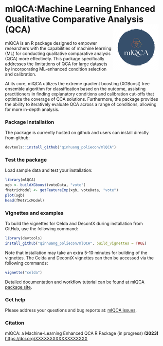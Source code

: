 # mlQCA:Machine Learning Enhanced Qualitative Comparative Analysis (QCA) <img src="man/figures/mlQCA_logo.png" align="right" width="150"/>



mlQCA is an R package designed to empower researchers with the capabilities of machine learning (ML) for conducting qualitative comparative analysis (QCA) more effectively. This package specifically addresses the limitations of QCA for large datasets by incorporating ML-enhanced condition selection and calibration.

At its core, mlQCA utilizes the extreme gradient boosting (XGBoost) tree ensemble algorithm for classification based on the outcome, assisting practitioners in finding explanatory conditions and calibration cut-offs that optimize the coverage of QCA solutions. Furthermore, the package provides the ability to iteratively evaluate QCA across a range of conditions, allowing for more in-depth analysis.

### Package Installation

The package is currently hosted on github and users can install directly from github:

``` r
devtools::install_github("qinhuang_poliecon/mlQCA")
```

### Test the package

Load sample data and test your installation:

``` r
library(mlQCA)
xgb <- buildXGboost(voteData, "vote")
fMetricModel <- getFeatureImp(xgb, voteData, "vote")
plot(xgb)
head(fMetricModel)
```

### Vignettes and examples

To build the vignettes for Celda and DecontX during installation from GitHub, use the following command:

``` r
library(devtools)
install_github("qinhuang_poliecon/mlQCA", build_vignettes = TRUE)
```

Note that installation may take an extra 5-10 minutes for building of the vignettes. The Celda and DecontX vignettes can then be accessed via the following commands:

``` r
vignette("celda")
```

Detailed documentation and workflow tutorial can be found at [mlQCA package site](https://qinhuang-poliecon.github.io/mlQCA/).

### Get help

Please address your questions and bug reports at: [mlQCA issues](https://github.com/qinhuang_poliecon/mlQCA/issues).

### Citation

mlQCA: a Machine-Learning Enhanced QCA R Package (in progress) **(2023)** <https://doi.org/XXXXXXXXXXXXXXXXXX>
